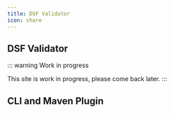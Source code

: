 ```yaml
---
title: DSF Validator
icon: share
---
```


## DSF Validator

::: warning Work in progress

This site is work in progress, please come back later.
:::

## CLI and Maven Plugin